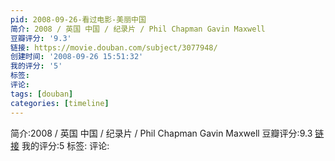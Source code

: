 ```yaml
---
pid: 2008-09-26-看过电影-美丽中国
简介: 2008 / 英国 中国 / 纪录片 / Phil Chapman Gavin Maxwell
豆瓣评分: '9.3'
链接: https://movie.douban.com/subject/3077948/
创建时间: '2008-09-26 15:51:32'
我的评分: '5'
标签:
评论:
tags: [douban]
categories: [timeline]
---
```

简介:2008 / 英国 中国 / 纪录片 / Phil Chapman Gavin Maxwell
豆瓣评分:9.3
[链接](https://movie.douban.com/subject/3077948/)
我的评分:5
标签:
评论:
